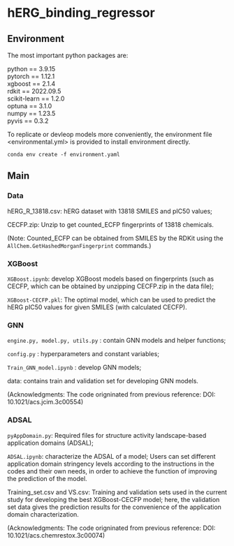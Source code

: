 # hERG_binding_regressor   
## Environment

The most important python packages are:   

python == 3.9.15   
pytorch == 1.12.1   
xgboost == 2.1.4   
rdkit == 2022.09.5   
scikit-learn == 1.2.0   
optuna == 3.1.0   
numpy == 1.23.5   
pyvis == 0.3.2   

To replicate or devleop models more conveniently, the environment file <environmental.yml> is provided to install environment directly.    


```
conda env create -f environment.yaml
```   


## Main

### Data   
   hERG_R_13818.csv: hERG dataset with 13818 SMILES and pIC50 values;    
   
   CECFP.zip: Unzip to get counted_ECFP fingerprints of 13818 chemicals.

   (Note: Counted_ECFP can be obtained from SMILES by the RDKit using the ```AllChem.GetHashedMorganFingerprint``` commands.)

### XGBoost  
   ```XGBoost.ipynb```: develop XGBoost models based on fingerprints (such as CECFP, which can be obtained by unzipping CECFP.zip in the data file);  
   
   ```XGBoost-CECFP.pkl```: The optimal model, which can be used to predict the hERG pIC50 values for given SMILES (with calculated CECFP).      

### GNN     
   ```engine.py, model.py, utils.py```  : contain GNN models and helper functions;
   
   ```config.py``` : hyperparameters and constant variables;
   
   ``` Train_GNN_model.ipynb ``` : develop GNN models;
   
   data: contains train and validation set for developing GNN models.
   
   (Acknowledgments: The code origninated from previous reference: DOI: 10.1021/acs.jcim.3c00554)
        
        
        
        
        
        
        
        
        
        
        
        
        
        
        
        
        
        
        
        
        
        
        
        
        
        
        
           
### ADSAL   
   ```pyAppDomain.py```: Required files for structure activity landscape-based application domains (ADSAL);   
   
   ```ADSAL.ipynb```: characterize the ADSAL of a model; Users can set different application domain stringency levels according to the instructions in the codes and their own needs, in order to achieve the function of improving the prediction of the model.   

   Training_set.csv and VS.csv: Training and validation sets used in the current study for developing the best XGBoost-CECFP model; here, the validation set data gives the prediction results for the convenience of the application domain characterization.
   
   (Acknowledgments: The code origninated from previous reference: DOI: 10.1021/acs.chemrestox.3c00074)
        
        
        
        
        
        
        
        
        
        
        
        
        
        
        
        
        
        
        
        
        
        
        
        
        
        
        
        
        
        
        
        
        
        
        
        




